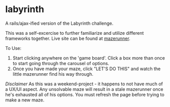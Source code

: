 # labyrinth
A rails/ajax-ified version of the Labyrinth challenge.

This was a self-excercise to further familiarize and utilize different frameworks together.
Live site can be found at [mazerunner](https://mazerunner.herokuapp.com).

To Use:
1. Start clicking anywhere on the 'game board'. Click a box more than once to start going through the carousel of options.
2. Once you have made your maze, click "LET'S DO THIS" and watch the little mazerunner find his way through.

*Disclaimer*
As this was a weekend-project - it happens to not have much of a UX/UI aspect.
Any unsolvable maze will result in a stale mazerunner once he's exhausted all of his options.
You must refresh the page before trying to make a new maze.
